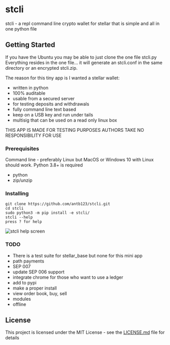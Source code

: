 # stcli

stcli - a repl command line crypto wallet for stellar that is simple and all in one python file

## Getting Started

If you have the Ubuntu you may be able to just clone the one file stcli.py
Everything resides in the one file... it will generate an stcli.conf in the same
directory or an encrypted stcli.zip.

The reason for this tiny app is I wanted a stellar wallet:

- written in python
- 100% auditable
- usable from a secured server
- for testing deposits and withdrawals
- fully command line text based
- keep on a USB key and run under tails
- multisig that can be used on a read only linux box

THIS APP IS MADE FOR TESTING PURPOSES AUTHORS TAKE NO RESPONSIBILITY FOR USE

### Prerequisites

Command line - preferably Linux but MacOS or Windows 10 with Linux should work. Python 3.8+ is required

- python
- zip/unzip

### Installing

```
git clone https://github.com/antb123/stcli.git
cd stcli
sudo python3 -m pip install -e stcli/
stcli --help
press ? for help
```

![stcli help screen](https://user-images.githubusercontent.com/40919851/42498875-acfbe7ba-842d-11e8-97f5-169bc86a194e.png)

### TODO

- There is a test suite for stellar_base but none for this mini app
- path payments
- SEP 007
- update SEP 006 support
- integrate chrome for those who want to use a ledger
- add to pypi
- make a proper install
- view order book, buy, sell
- modules
- offline

## License

This project is licensed under the MIT License - see the [LICENSE.md](LICENSE.md) file for details
